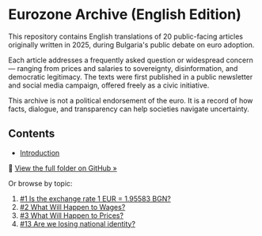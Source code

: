 # Eurozone Archive (English Edition)

This repository contains English translations of 20 public-facing articles originally written in 2025, during Bulgaria's public debate on euro adoption.

Each article addresses a frequently asked question or widespread concern — ranging from prices and salaries to sovereignty, disinformation, and democratic legitimacy. The texts were first published in a public newsletter and social media campaign, offered freely as a civic initiative.

This archive is not a political endorsement of the euro. It is a record of how facts, dialogue, and transparency can help societies navigate uncertainty.

## Contents

- [Introduction](intro.md)

📂 [View the full folder on GitHub »](https://github.com/georgistoeff/Bulgaria-in-eurozone/tree/main/archive-en/Bulgaria%20in%20the%20euro%20area%20full%20archive%20of%20Georgi%20S)

Or browse by topic:

1. [#1 Is the exchange rate 1 EUR = 1.95583 BGN?](archive-en/Bulgaria%20in%20the%20euro%20area%20full%20archive%20of%20Georgi%20S/%231%20Is%20the%20exchange%20rate%201%20EUR%20%3D%201%2095583%20BGN%2020832d1bcfdb80d1867be4ba7893400a.md)
2. [#2 What Will Happen to Wages?](archive-en/Bulgaria%20in%20the%20euro%20area%20full%20archive%20of%20Georgi%20S/%232%20What%20Will%20Happen%20to%20Wages%2020832d1bcfdb80afb429c05626136f71.md)
3. [#3 What Will Happen to Prices?](archive-en/Bulgaria%20in%20the%20euro%20area%20full%20archive%20of%20Georgi%20S/%233%20What%20Will%20Happen%20to%20Prices%2020832d1bcfdb8050892ad70847824e21.md)
4. [#13 Are we losing national identity?](archive-en/Bulgaria%20in%20the%20euro%20area%20full%20archive%20of%20Georgi%20S/%2313%20Are%20we%20losing%20national%20identity%2020832d1bcfdb80749f55c80f74c3ff17.md)

<!-- Add more entries as needed -->



